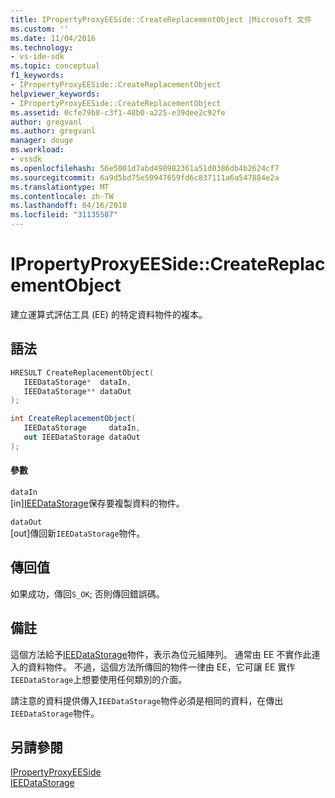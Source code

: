 ```yaml
---
title: IPropertyProxyEESide::CreateReplacementObject |Microsoft 文件
ms.custom: ''
ms.date: 11/04/2016
ms.technology:
- vs-ide-sdk
ms.topic: conceptual
f1_keywords:
- IPropertyProxyEESide::CreateReplacementObject
helpviewer_keywords:
- IPropertyProxyEESide::CreateReplacementObject
ms.assetid: 0cfe79b8-c3f1-48b0-a225-e39dee2c92fe
author: gregvanl
ms.author: gregvanl
manager: douge
ms.workload:
- vssdk
ms.openlocfilehash: 56e5001d7abd498982361a51d0386db4b2624cf7
ms.sourcegitcommit: 6a9d5bd75e50947659fd6c837111a6a547884e2a
ms.translationtype: MT
ms.contentlocale: zh-TW
ms.lasthandoff: 04/16/2018
ms.locfileid: "31135587"
---
```

# <a name="ipropertyproxyeesidecreatereplacementobject"></a>IPropertyProxyEESide::CreateReplacementObject
建立運算式評估工具 (EE) 的特定資料物件的複本。  
  
## <a name="syntax"></a>語法  
  
```cpp  
HRESULT CreateReplacementObject(  
   IEEDataStorage*  dataIn,  
   IEEDataStorage** dataOut  
);  
```  
  
```csharp  
int CreateReplacementObject(  
   IEEDataStorage     dataIn,  
   out IEEDataStorage dataOut  
);  
```  
  
#### <a name="parameters"></a>參數  
 `dataIn`  
 [in][IEEDataStorage](../../../extensibility/debugger/reference/ieedatastorage.md)保存要複製資料的物件。  
  
 `dataOut`  
 [out]傳回新`IEEDataStorage`物件。  
  
## <a name="return-value"></a>傳回值  
 如果成功，傳回`S_OK`; 否則傳回錯誤碼。  
  
## <a name="remarks"></a>備註  
 這個方法給予[IEEDataStorage](../../../extensibility/debugger/reference/ieedatastorage.md)物件，表示為位元組陣列。 通常由 EE 不實作此連入的資料物件。 不過，這個方法所傳回的物件一律由 EE，它可讓 EE 實作`IEEDataStorage`上想要使用任何類別的介面。  
  
 請注意的資料提供傳入`IEEDataStorage`物件必須是相同的資料，在傳出`IEEDataStorage`物件。  
  
## <a name="see-also"></a>另請參閱  
 [IPropertyProxyEESide](../../../extensibility/debugger/reference/ipropertyproxyeeside.md)   
 [IEEDataStorage](../../../extensibility/debugger/reference/ieedatastorage.md)